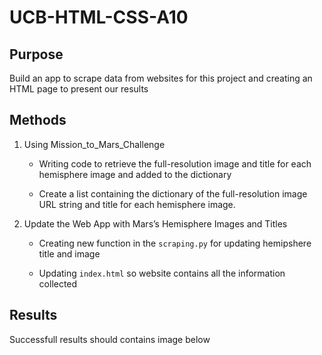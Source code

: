 # UCB-HTML-CSS-A10

## Purpose 

Build an app to scrape data from websites for this project and creating an HTML page to present our results 

## Methods

1. Using Mission_to_Mars_Challenge

    - Writing code to retrieve the full-resolution image and title for each hemisphere image and added to the dictionary

    - Create a list containing the dictionary of the full-resolution image URL string and title for each hemisphere image.

2. Update the Web App with Mars’s Hemisphere Images and Titles 

    - Creating new function in the ```scraping.py``` for updating hemipshere title and image 

    - Updating ```index.html``` so website contains all the information collected 

## Results 
Successfull results should contains image below 
